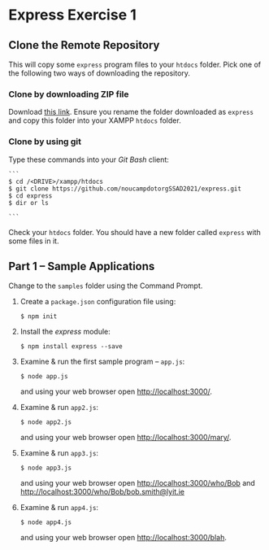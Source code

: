 # Express Exercise 1

## Clone the Remote Repository

This will copy some ``express`` program files to your ``htdocs`` folder.  Pick one of the following two ways of downloading the repository.

### Clone by downloading ZIP file
Download [this link](https://github.com/noucampdotorgSSAD2021/express/archive/refs/heads/master.zip).  Ensure you rename the folder downloaded as ``express`` and copy this folder into your XAMPP ``htdocs`` folder.

### Clone by using git

Type these commands into your *Git Bash* client:

	```
	$ cd /<DRIVE>/xampp/htdocs   
	$ git clone https://github.com/noucampdotorgSSAD2021/express.git
	$ cd express
	$ dir or ls

	```

Check your ``htdocs`` folder.  You should have a new folder called ``express`` with some files in it.


## Part 1 – Sample Applications

Change to the ``samples`` folder using the Command Prompt.

1.  Create a ``package.json`` configuration file using:

    ```
    $ npm init
    ```

1.  Install the _express_ module:

    ```
    $ npm install express --save
    ```

1.	Examine & run the first sample program – ``app.js``:

	```
	$ node app.js

	```

	and using your web browser open [http://localhost:3000/](http://localhost:3000/).

1.	Examine & run ``app2.js``:

	```
	$ node app2.js

	```

	and using your web browser open [http://localhost:3000/mary/](http://localhost:3000/mary/).

1.	Examine & run ``app3.js``:

	```
	$ node app3.js

	```

	and using your web browser open [http://localhost:3000/who/Bob](http://localhost:3000/who/Bob) and [http://localhost:3000/who/Bob/bob.smith@lyit.ie](http://localhost:3000/who/Bob/bob.smith@lyit.ie)

1.	Examine & run ``app4.js``:

	```
	$ node app4.js

	```

	and using your web browser open [http://localhost:3000/blah](http://localhost:3000/blah).
